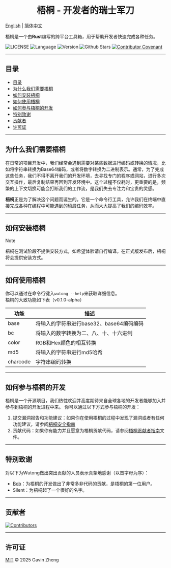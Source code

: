<h1 style="text-align: center;">梧桐 - 开发者的瑞士军刀</h1>

[English](../../README.md) | [简体中文](README_zh.md)

梧桐是一个由**Rust**编写的跨平台工具箱，用于帮助开发者快速完成各种任务。

![LICENSE](https://img.shields.io/badge/License-MIT-blue)
![Language](https://img.shields.io/badge/Language-Rust-orange)
![Version](https://img.shields.io/badge/Version-v0.1.0%20alpha-green)
![Github Stars](https://img.shields.io/github/stars/WutongDev/wutong?style=flat&color=red)
[![Contributor Covenant](https://img.shields.io/badge/Contributor%20Covenant-2.1-4baaaa.svg)](CODE_OF_CONDUCT_zh.md)

---

## 目录
- [目录](#目录)
- [为什么我们需要梧桐](#为什么我们需要梧桐)
- [如何安装梧桐](#如何安装梧桐)
- [如何使用梧桐](#如何使用梧桐)
- [如何参与梧桐的开发](#如何参与梧桐的开发)
- [特别致谢](#特别致谢)
- [贡献者](#贡献者)
- [许可证](#许可证)

---

## 为什么我们需要梧桐
在日常的项目开发中，我们经常会遇到需要对某些数据进行编码或转换的情况，比如将字符串转换为Base64编码，或者将数字转换为二进制表示。通常，为了完成这些任务，我们不得不离开我们的开发环境，去寻找专门的程序或网站，进行多次交互操作，最后复制结果再回到开发环境中。这个过程不仅耗时，更重要的是，频繁的上下文切换可能会打断我们的工作流，是我们失去专注力和宝贵的灵感。

**梧桐**正是为了解决这个问题而诞生的。它是一个命令行工具，允许我们在终端中直接完成各种在编程中可能遇到的琐屑任务，从而大大提高了我们的编码效率。

---

## 如何安装梧桐
> [!NOTE]  
> 梧桐在测试阶段不提供安装方式，如希望体验请自行编译。在正式版发布后，梧桐将会提供安装方式。

---

## 如何使用梧桐
你可以通过在命令行键入`wutong --help`来获取详细信息。  
梧桐的大致功能如下表（v0.1.0-alpha）

| 功能       | 描述                         |
|----------|----------------------------|
| base     | 将输入的字符串进行base32、base64编码编码 |
| bc       | 将输入的数字转换为二、八、十、十六进制        |
| color    | RGB和Hex颜色的相互转换             |
| md5      | 将输入的字符串进行md5哈希             |
| charcode | 字符串编码转换                    |

---

## 如何参与梧桐的开发
梧桐是一个开源项目，我们热忱欢迎并高度期待来自全球各地的开发者能够加入并参与到梧桐的开发进程中来。
你可以通过以下方式参与梧桐的开发：
1. 提交漏洞报告和功能建议：如果你在使用梧桐的过程中发现了漏洞或者有任何功能建议，请参阅[梧桐安全指南](SECURITY_zh.md)
2. 贡献代码：如果你有能力并且愿意为梧桐贡献代码，请参阅[梧桐贡献者指南](CONTRIBUTING_zh.md)文件。

---

## 特别致谢
对以下为Wutong做出突出贡献的人员表示真挚地感谢（以首字母为序）：
- [Bob](https://github.com/ChepleBob26)：为梧桐的开发做出了非常多非代码的贡献，是梧桐的第一位用户。
- Silent：为梧桐起了一个很好的名字。

---

## 贡献者
<a href="https://github.com/WutongDev/wutong/contributors">
  <img src="https://contrib.rocks/image?repo=WutongDev/wutong" alt="Contributors"/>
</a>

---

## 许可证
[MIT](../../LICENSE) © 2025 Gavin Zheng
